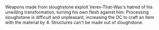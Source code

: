 Weapons made from sloughstone exploit Verex-That-Was's hatred of his unwilling transformation, turning his own flesh against him. Processing sloughstone is difficult and unpleasant, increasing the DC to craft an item with the material by 4. Structures can't be made out of sloughstone.